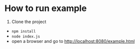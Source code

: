 How to run example
====

1. Clone the project
- `npm install`
- `node index.js`
- open a browser and go to [http://localhost:8080/example.html](http://localhost:8080/example.html)

